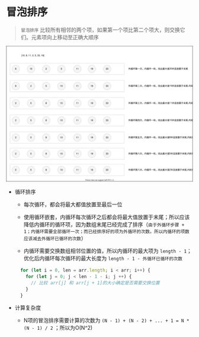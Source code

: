 # 冒泡排序

> `冒泡排序` 比较所有相邻的两个项，如果第一个项比第二个项大，则交换它们。元素项向上移动至正确大顺序

![image text](./images/bubble.drawio.svg)

- 循环排序

  - 每次循环，都会将最大都值放置至最后一位

  - 使用循环嵌套，内循环每次循环之后都会将最大值放置于末尾；所以应该降低内循环的循环项，因为数组末尾已经完成了排序（`由于外循环步骤 + 1；内循环需要全部循环一次；而已经排序好的项为外循环的次数。所以内循环的项数应该减去外循环已循环的次数`）

  - 内循环需要交换数组相邻位置的值，所以内循环的最大项为 `length - 1`；优化后内循环每次循环的最大长度为 `length - 1 - 外循环已循环的次数`
  ```js
    for (let i = 0, len = arr.length; i < arr; i++) {
      for (let j = 0; j < len - 1 - i; j ++) {
        // 比较 arr[j] 和 arr[j + 1]的大小确定是否需要交换位置
      }
    }
  ```
- 计算复杂度

  - N项的冒泡排序需要计算的次数为 `(N - 1) + (N - 2) + ... + 1 = N * (N - 1) / 2` ；所以为O(N^2)